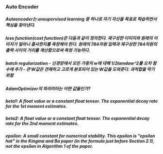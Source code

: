 ### Auto Encoder

##### Autoencoder는 unsupervised learning 중 하나로 자기 자신을 목표로 학습하면서 핵심을 찾아낸다.

##### loss function(cost function)은 다음과 같이 정의한다. 재구성한 이미지와 원래의 이미지가 얼마나 흡사한지를 측정해야 한다. 원래의 784차원 입력과 재구성한 784차원의 출력 사이의 거리를 계산함으로써 측정 가능하다.

##### batch regularization - 신경망에서 모든 가중치 w에 대해 1/2*lamda*w^2를 오차 함수에 추가 - 큰 W값은 견제하고 고르게 분포되어 있는 W값을 도와준다. 과적합을 막기 위함

##### AdamOptimizer의 파라미터는 어떤 값들인가?
##### beta1: A float value or a constant float tensor. The exponential decay rate for the 1st moment estimates.
##### beta2: A float value or a constant float tensor. The exponential decay rate for the 2nd moment estimates.
##### epsilon: A small constant for numerical stability. This epsilon is "epsilon hat" in the Kingma and Ba paper (in the formula just before Section 2.1), not the epsilon in Algorithm 1 of the paper.